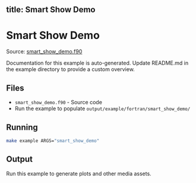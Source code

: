 title: Smart Show Demo
---

# Smart Show Demo

Source: [smart_show_demo.f90](https://github.com/lazy-fortran/fortplot/blob/main/example/fortran/smart_show_demo/smart_show_demo.f90)

Documentation for this example is auto-generated.
Update README.md in the example directory to provide a custom overview.

## Files

- `smart_show_demo.f90` - Source code
- Run the example to populate `output/example/fortran/smart_show_demo/`

## Running

```bash
make example ARGS="smart_show_demo"
```

## Output

Run this example to generate plots and other media assets.

